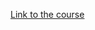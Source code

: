 [Link to the course](https://www.udemy.com/course/deep-learning-recurrent-neural-networks-in-python)